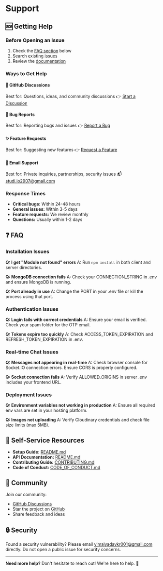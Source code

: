 # Support

## 🆘 Getting Help

### Before Opening an Issue
1. Check the [FAQ section](#faq) below
2. Search [existing issues](https://github.com/yamiSukehiro2907/studi.io/issues)
3. Review the [documentation](https://github.com/yamiSukehiro2907/studi.io#readme)

### Ways to Get Help

#### 💬 GitHub Discussions
Best for: Questions, ideas, and community discussions
👉 [Start a Discussion](https://github.com/yamiSukehiro2907/studi.io/discussions)

#### 🐛 Bug Reports
Best for: Reporting bugs and issues
👉 [Report a Bug](https://github.com/yamiSukehiro2907/studi.io/issues/new?template=bug_report.md)

#### ✨ Feature Requests
Best for: Suggesting new features
👉 [Request a Feature](https://github.com/yamiSukehiro2907/studi.io/issues/new?template=feature_request.md)

#### 📧 Email Support
Best for: Private inquiries, partnerships, security issues
📬 studi.io2907@gmail.com

### Response Times
- **Critical bugs:** Within 24-48 hours
- **General issues:** Within 3-5 days
- **Feature requests:** We review monthly
- **Questions:** Usually within 1-2 days

## ❓ FAQ

### Installation Issues

**Q: I get "Module not found" errors**
A: Run `npm install` in both client and server directories.

**Q: MongoDB connection fails**
A: Check your CONNECTION_STRING in .env and ensure MongoDB is running.

**Q: Port already in use**
A: Change the PORT in your .env file or kill the process using that port.

### Authentication Issues

**Q: Login fails with correct credentials**
A: Ensure your email is verified. Check your spam folder for the OTP email.

**Q: Tokens expire too quickly**
A: Check ACCESS_TOKEN_EXPIRATION and REFRESH_TOKEN_EXPIRATION in .env.

### Real-time Chat Issues

**Q: Messages not appearing in real-time**
A: Check browser console for Socket.IO connection errors. Ensure CORS is properly configured.

**Q: Socket connection fails**
A: Verify ALLOWED_ORIGINS in server .env includes your frontend URL.

### Deployment Issues

**Q: Environment variables not working in production**
A: Ensure all required env vars are set in your hosting platform.

**Q: Images not uploading**
A: Verify Cloudinary credentials and check file size limits (max 5MB).

## 🔧 Self-Service Resources

- **Setup Guide:** [README.md](https://github.com/yamiSukehiro2907/studi.io#-getting-started)
- **API Documentation:** [README.md](https://github.com/yamiSukehiro2907/studi.io#-api-documentation)
- **Contributing Guide:** [CONTRIBUTING.md](CONTRIBUTING.md)
- **Code of Conduct:** [CODE_OF_CONDUCT.md](CODE_OF_CONDUCT.md)

## 🤝 Community

Join our community:
- [GitHub Discussions](https://github.com/yamiSukehiro2907/studi.io/discussions)
- Star the project on [GitHub](https://github.com/yamiSukehiro2907/studi.io)
- Share feedback and ideas

## 🔒 Security

Found a security vulnerability? Please email vimalyadavkr001@gmail.com directly.
Do not open a public issue for security concerns.

---

**Need more help?** Don't hesitate to reach out! We're here to help. 💚
